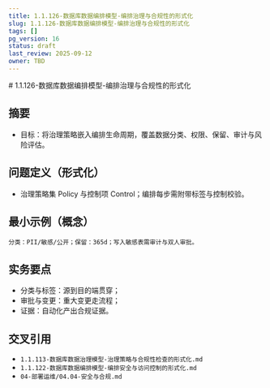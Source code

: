 ```yaml
---
title: 1.1.126-数据库数据编排模型-编排治理与合规性的形式化
slug: 1.1.126-数据库数据编排模型-编排治理与合规性的形式化
tags: []
pg_version: 16
status: draft
last_review: 2025-09-12
owner: TBD
---
```


﻿# 1.1.126-数据库数据编排模型-编排治理与合规性的形式化

## 摘要

- 目标：将治理策略嵌入编排生命周期，覆盖数据分类、权限、保留、审计与风险评估。

## 问题定义（形式化）

- 治理策略集 Policy 与控制项 Control；编排每步需附带标签与控制校验。

## 最小示例（概念）

```text
分类：PII/敏感/公开；保留：365d；写入敏感表需审计与双人审批。
```

## 实务要点

- 分类与标签：源到目的端贯穿；
- 审批与变更：重大变更走流程；
- 证据：自动化产出合规证据。

## 交叉引用

- `1.1.113-数据库数据治理模型-治理策略与合规性检查的形式化.md`
- `1.1.122-数据库数据编排模型-编排安全与访问控制的形式化.md`
- `04-部署运维/04.04-安全与合规.md`
